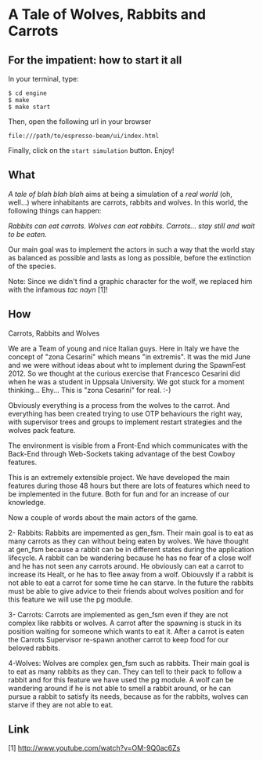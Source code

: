 A Tale of Wolves, Rabbits and Carrots
=====================================

For the impatient: how to start it all
--------------------------------------

In your terminal, type:

    $ cd engine
    $ make
    $ make start

Then, open the following url in your browser

    file:///path/to/espresso-beam/ui/index.html

Finally, click on the `start simulation` button. Enjoy!


What
----

*A tale of blah blah blah* aims at being a simulation of a *real world* (oh, well...) 
where inhabitants are carrots, rabbits and wolves.
In this world, the following things can happen:

*Rabbits can eat carrots.* 
*Wolves can eat rabbits.* 
*Carrots... stay still and wait to be eaten.* 

Our main goal was to implement the actors in such a way that the world stay as 
balanced as possible and lasts as long as possible, before the extinction of 
the species.

Note: Since we didn't find a graphic character for the wolf, we replaced him with the 
infamous *tac nayn* [1]!

How
---
Carrots, Rabbits and Wolves


We are a Team of young and nice Italian guys. Here in Italy we have the concept of "zona Cesarini" which means "in extremis".
It was the mid June and we were without ideas about  wht to implement during the SpawnFest 2012. So we thought at the curious exercise that Francesco Cesarini did when he was a student in Uppsala University. We got stuck for a moment thinking... Ehy... This is "zona Cesarini" for real. :-)



Obviously everything is a process from the wolves to the carrot. And everything has been created trying to use OTP behaviours the right way, with supervisor trees and groups to implement restart strategies and the wolves pack feature.

The environment is visible from a Front-End which communicates with the Back-End through Web-Sockets taking advantage of the best Cowboy features.

This is an extremely extensible project. We have developed the main features during those 48 hours but there are lots of features which need to be implemented in the future. Both for fun and for an increase of our knowledge.

Now a couple of words about the main actors of the game.

2- Rabbits:
Rabbits are impemented as gen_fsm. Their main goal is to eat as many carrots as they can without being eaten by wolves.
We have thought at gen_fsm because a rabbit can be in different states during the application lifecycle. A rabbit can be wandering because he has no fear of a close wolf and he has not seen any carrots around.
He obviously can eat a carrot to increase its Healt, or he has to flee away from a wolf. Obiouvsly if a rabbit is not able to eat a carrot for some time he can starve.
In the future the rabbits must be able to give advice to their friends about wolves position and for this feature we will use the pg module.

3- Carrots:
Carrots are implemented as gen_fsm even if they are not complex like rabbits or wolves. A carrot after the spawning is stuck in its position waiting for someone which wants to eat it. After a carrot is eaten the Carrots Supervisor re-spawn another carrot to keep food for our beloved rabbits.

4-Wolves:
Wolves are complex gen_fsm such as rabbits. Their main goal is to eat as many rabbits as they can. They can tell to their pack to follow a rabbit and for this feature we have used the pg module.
A wolf can be wandering around if he is not able to smell a rabbit around, or he can pursue a rabbit to satisfy its needs, because as for the rabbits, wolves can starve if they are not able to eat.


Link
----

[1] http://www.youtube.com/watch?v=OM-9Q0ac6Zs